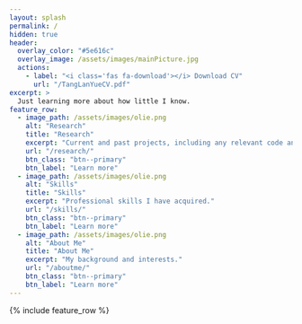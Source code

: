 ```yaml
---
layout: splash
permalink: /
hidden: true
header:
  overlay_color: "#5e616c"
  overlay_image: /assets/images/mainPicture.jpg
  actions:
    - label: "<i class='fas fa-download'></i> Download CV"
      url: "/TangLanYueCV.pdf"
excerpt: >
  Just learning more about how little I know.
feature_row:
  - image_path: /assets/images/olie.png
    alt: "Research"
    title: "Research"
    excerpt: "Current and past projects, including any relevant code and documentation."
    url: "/research/"
    btn_class: "btn--primary"
    btn_label: "Learn more"
  - image_path: /assets/images/olie.png
    alt: "Skills"
    title: "Skills"
    excerpt: "Professional skills I have acquired."
    url: "/skills/"
    btn_class: "btn--primary"
    btn_label: "Learn more"
  - image_path: /assets/images/olie.png
    alt: "About Me"
    title: "About Me"
    excerpt: "My background and interests."
    url: "/aboutme/"
    btn_class: "btn--primary"
    btn_label: "Learn more"      
---
```


{% include feature_row %}
